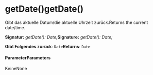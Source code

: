 # <a name="getdate"></a><span data-ttu-id="95ed7-101">getDate()</span><span class="sxs-lookup"><span data-stu-id="95ed7-101">getDate()</span></span>




<span data-ttu-id="95ed7-102">Gibt das aktuelle Datum/die aktuelle Uhrzeit zurück.</span><span class="sxs-lookup"><span data-stu-id="95ed7-102">Returns the current date/time.</span></span>

<span data-ttu-id="95ed7-103">**Signatur:** _getDate(): Date;_</span><span class="sxs-lookup"><span data-stu-id="95ed7-103">**Signature:** _getDate(): Date;_</span></span>

<span data-ttu-id="95ed7-104">**Gibt Folgendes zurück**: `Date`</span><span class="sxs-lookup"><span data-stu-id="95ed7-104">**Returns**: `Date`</span></span>





#### <a name="parameters"></a><span data-ttu-id="95ed7-105">Parameter</span><span class="sxs-lookup"><span data-stu-id="95ed7-105">Parameters</span></span>
<span data-ttu-id="95ed7-106">Keine</span><span class="sxs-lookup"><span data-stu-id="95ed7-106">None</span></span>


